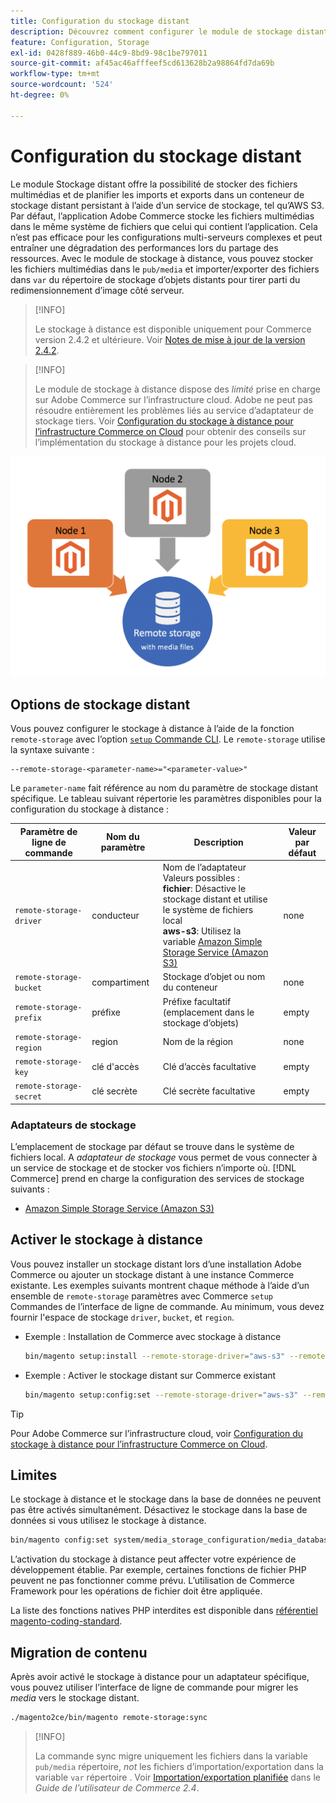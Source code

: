 ```yaml
---
title: Configuration du stockage distant
description: Découvrez comment configurer le module de stockage distant pour l’application Commerce sur site.
feature: Configuration, Storage
exl-id: 0428f889-46b0-44c9-8bd9-98c1be797011
source-git-commit: af45ac46afffeef5cd613628b2a98864fd7da69b
workflow-type: tm+mt
source-wordcount: '524'
ht-degree: 0%

---
```


# Configuration du stockage distant

Le module Stockage distant offre la possibilité de stocker des fichiers multimédias et de planifier les imports et exports dans un conteneur de stockage distant persistant à l’aide d’un service de stockage, tel qu’AWS S3. Par défaut, l’application Adobe Commerce stocke les fichiers multimédias dans le même système de fichiers que celui qui contient l’application. Cela n’est pas efficace pour les configurations multi-serveurs complexes et peut entraîner une dégradation des performances lors du partage des ressources. Avec le module de stockage à distance, vous pouvez stocker les fichiers multimédias dans le `pub/media` et importer/exporter des fichiers dans `var` du répertoire de stockage d’objets distants pour tirer parti du redimensionnement d’image côté serveur.

>[!INFO]
>
>Le stockage à distance est disponible uniquement pour Commerce version 2.4.2 et ultérieure. Voir [Notes de mise à jour de la version 2.4.2](https://devdocs.magento.com/guides/v2.4/release-notes/open-source-2-4-2.html).

>[!INFO]
>
>Le module de stockage à distance dispose des _limité_ prise en charge sur Adobe Commerce sur l’infrastructure cloud. Adobe ne peut pas résoudre entièrement les problèmes liés au service d’adaptateur de stockage tiers. Voir [Configuration du stockage à distance pour l’infrastructure Commerce on Cloud](cloud-support.md) pour obtenir des conseils sur l’implémentation du stockage à distance pour les projets cloud.

![image de schéma](../../assets/configuration/remote-storage-schema.png)

## Options de stockage distant

Vous pouvez configurer le stockage à distance à l’aide de la fonction `remote-storage` avec l’option [`setup` Commande CLI](../../installation/tutorials/deployment.md). Le `remote-storage` utilise la syntaxe suivante :

```text
--remote-storage-<parameter-name>="<parameter-value>"
```

Le `parameter-name` fait référence au nom du paramètre de stockage distant spécifique. Le tableau suivant répertorie les paramètres disponibles pour la configuration du stockage à distance :

| Paramètre de ligne de commande | Nom du paramètre | Description | Valeur par défaut |
|--- |--- |--- |--- |
| `remote-storage-driver` | conducteur | Nom de l’adaptateur<br>Valeurs possibles :<br>**fichier**: Désactive le stockage distant et utilise le système de fichiers local <br>**aws-s3**: Utilisez la variable [Amazon Simple Storage Service (Amazon S3)](remote-storage-aws-s3.md) | none |
| `remote-storage-bucket` | compartiment | Stockage d’objet ou nom du conteneur | none |
| `remote-storage-prefix` | préfixe | Préfixe facultatif (emplacement dans le stockage d’objets) | empty |
| `remote-storage-region` | region | Nom de la région | none |
| `remote-storage-key` | clé d&#39;accès | Clé d’accès facultative | empty |
| `remote-storage-secret` | clé secrète | Clé secrète facultative | empty |

### Adaptateurs de stockage

L’emplacement de stockage par défaut se trouve dans le système de fichiers local. A _adaptateur de stockage_ vous permet de vous connecter à un service de stockage et de stocker vos fichiers n’importe où. [!DNL Commerce] prend en charge la configuration des services de stockage suivants :

- [Amazon Simple Storage Service (Amazon S3)](remote-storage-aws-s3.md)

## Activer le stockage à distance

Vous pouvez installer un stockage distant lors d’une installation Adobe Commerce ou ajouter un stockage distant à une instance Commerce existante. Les exemples suivants montrent chaque méthode à l’aide d’un ensemble de `remote-storage` paramètres avec Commerce `setup` Commandes de l’interface de ligne de commande. Au minimum, vous devez fournir l&#39;espace de stockage `driver`, `bucket`, et `region`.

- Exemple : Installation de Commerce avec stockage à distance

   ```bash
   bin/magento setup:install --remote-storage-driver="aws-s3" --remote-storage-bucket="myBucket" --remote-storage-region="us-east-1"
   ```

- Exemple : Activer le stockage distant sur Commerce existant

   ```bash
   bin/magento setup:config:set --remote-storage-driver="aws-s3" --remote-storage-bucket="myBucket" --remote-storage-region="us-east-1"
   ```

>[!TIP]
>
>Pour Adobe Commerce sur l’infrastructure cloud, voir [Configuration du stockage à distance pour l’infrastructure Commerce on Cloud](cloud-support.md).

## Limites

Le stockage à distance et le stockage dans la base de données ne peuvent pas être activés simultanément. Désactivez le stockage dans la base de données si vous utilisez le stockage à distance.

```bash
bin/magento config:set system/media_storage_configuration/media_database 0
```

L’activation du stockage à distance peut affecter votre expérience de développement établie. Par exemple, certaines fonctions de fichier PHP peuvent ne pas fonctionner comme prévu. L’utilisation de Commerce Framework pour les opérations de fichier doit être appliquée.

La liste des fonctions natives PHP interdites est disponible dans [référentiel magento-coding-standard][code-standard].

## Migration de contenu

Après avoir activé le stockage à distance pour un adaptateur spécifique, vous pouvez utiliser l’interface de ligne de commande pour migrer les _media_ vers le stockage distant.

```bash
./magento2ce/bin/magento remote-storage:sync
```

>[!INFO]
>
>La commande sync migre uniquement les fichiers dans la variable `pub/media` répertoire, _not_ les fichiers d’importation/exportation dans la variable `var` répertoire . Voir [Importation/exportation planifiée][import-export] dans le _Guide de l’utilisateur de Commerce 2.4_.

<!-- link definitions -->

[import-export]: https://docs.magento.com/user-guide/system/data-scheduled-import-export.html
[code-standard]: https://github.com/magento/magento-coding-standard/blob/develop/Magento2/Sniffs/Functions/DiscouragedFunctionSniff.php
